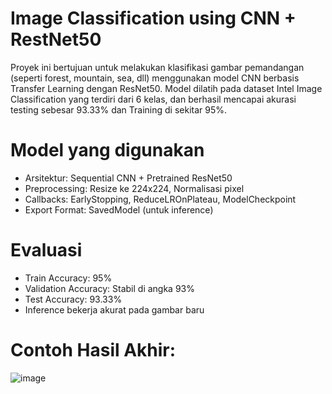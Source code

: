 # Image Classification using CNN + RestNet50
Proyek ini bertujuan untuk melakukan klasifikasi gambar pemandangan (seperti forest, mountain, sea, dll) menggunakan 
model CNN berbasis Transfer Learning dengan ResNet50. Model dilatih pada dataset Intel Image Classification yang terdiri dari 6 kelas, 
dan berhasil mencapai akurasi testing sebesar 93.33% dan Training di sekitar 95%.

# Model yang digunakan 
* Arsitektur: Sequential CNN + Pretrained ResNet50
* Preprocessing: Resize ke 224x224, Normalisasi pixel
* Callbacks: EarlyStopping, ReduceLROnPlateau, ModelCheckpoint
* Export Format: SavedModel (untuk inference)

# Evaluasi
* Train Accuracy: 95%
* Validation Accuracy: Stabil di angka 93%
* Test Accuracy: 93.33%
* Inference bekerja akurat pada gambar baru

# Contoh Hasil Akhir:
![image](https://github.com/user-attachments/assets/a8e778b0-e215-4763-a638-0f10a7539956)
